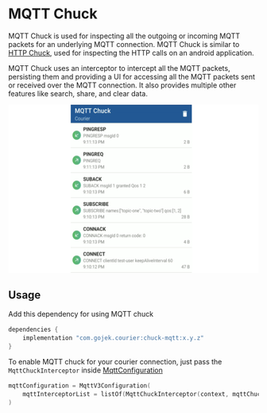 # MQTT Chuck

MQTT Chuck is used for inspecting all the outgoing or incoming MQTT packets for an underlying MQTT connection. MQTT Chuck is similar to [HTTP Chuck][1], used for inspecting the HTTP calls on an android application.

MQTT Chuck uses an interceptor to intercept all the MQTT packets, persisting them and providing a UI for accessing all the MQTT packets sent or received over the MQTT connection. It also provides multiple other features like search, share, and clear data.

![image chuck](./../static/img/mqtt-chuck.png)

## Usage

Add this dependency for using MQTT chuck

~~~ kotlin
dependencies {
    implementation "com.gojek.courier:chuck-mqtt:x.y.z"
}
~~~

To enable MQTT chuck for your courier connection, just pass the `MqttChuckInterceptor` inside [MqttConfiguration](MqttConfiguration)

~~~ kotlin
mqttConfiguration = MqttV3Configuration(
    mqttInterceptorList = listOf(MqttChuckInterceptor(context, mqttChuckConfig))
)
~~~

[1]: https://github.com/jgilfelt/chuck